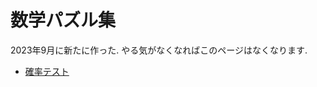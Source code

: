 # 数学パズル集

2023年9月に新たに作った. やる気がなくなればこのページはなくなります. 

- [確率テスト](https://masataka123.github.io/blog3/sub6/2023_door/)



